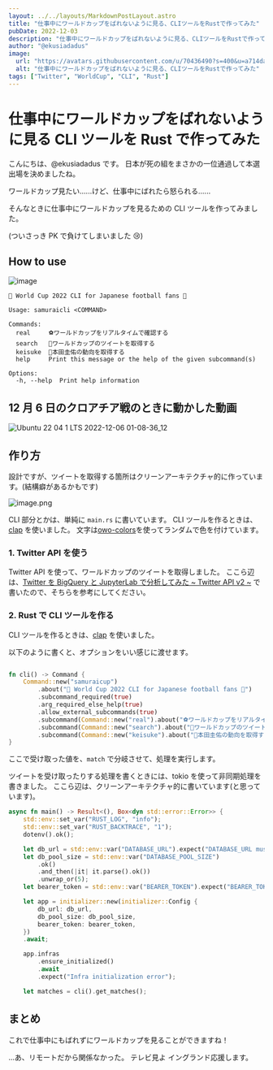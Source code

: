 ```yaml
---
layout: ../../layouts/MarkdownPostLayout.astro
title: "仕事中にワールドカップをばれないように見る、CLIツールをRustで作ってみた"
pubDate: 2022-12-03
description: "仕事中にワールドカップをばれないように見る、CLIツールをRustで作ってみた"
author: "@ekusiadadus"
image:
  url: "https://avatars.githubusercontent.com/u/70436490?s=400&u=a714da7802c65046265c6848887eecddfc58b5c0&v=4"
  alt: "仕事中にワールドカップをばれないように見る、CLIツールをRustで作ってみた"
tags: ["Twitter", "WorldCup", "CLI", "Rust"]
---
```


# 仕事中にワールドカップをばれないように見る CLI ツールを Rust で作ってみた

こんにちは、@ekusiadadus です。
日本が死の組をまさかの一位通過して本選出場を決めましたね。

ワールドカップ見たい......けど、仕事中にばれたら怒られる......

そんなときに仕事中にワールドカップを見るための CLI ツールを作ってみました。

(ついさっき PK で負けてしまいました 😢)

## How to use

![image](https://user-images.githubusercontent.com/70436490/205714489-7e4f5874-f6a8-47f9-98d4-011d3930b49c.png)

```
🌸 World Cup 2022 CLI for Japanese football fans 🌸

Usage: samuraicli <COMMAND>

Commands:
  real     ⚽ワールドカップをリアルタイムで確認する
  search   🥅ワールドカップのツイートを取得する
  keisuke  📣本田圭佑の動向を取得する
  help     Print this message or the help of the given subcommand(s)

Options:
  -h, --help  Print help information
```

## 12 月 6 日のクロアチア戦のときに動かした動画

![Ubuntu 22 04 1 LTS 2022-12-06 01-08-36_12](https://user-images.githubusercontent.com/70436490/205720685-f5692fd6-34fa-420a-ae3b-65e4b41c4429.gif)

## 作り方

設計ですが、ツイートを取得する箇所はクリーンアーキテクチャ的に作っています。(結構癖があるかもです)

![image.png](https://qiita-image-store.s3.ap-northeast-1.amazonaws.com/0/905557/3b6d343d-b398-c6c2-076c-019afc13f3ff.png)

CLI 部分とかは、単純に `main.rs` に書いています。
CLI ツールを作るときは、[clap](https://crates.io/crates/clap) を使いました。
文字は[owo-colors](https://crates.io/crates/owo-colors)を使ってランダムで色を付けています。

### 1. Twitter API を使う

Twitter API を使って、ワールドカップのツイートを取得しました。
ここら辺は、[Twitter を BigQuery と JupyterLab で分析してみた ~ Twitter API v2 ~](https://zenn.dev/ekusiadadus/articles/twitter_bigquery_jupyterlab1) で書いたので、そちらを参考にしてください。

### 2. Rust で CLI ツールを作る

CLI ツールを作るときは、[clap](https://crates.io/crates/clap) を使いました。

以下のように書くと、オプションをいい感じに渡せます。

```rust

fn cli() -> Command {
    Command::new("samuraicup")
        .about("🌸 World Cup 2022 CLI for Japanese football fans 🌸")
        .subcommand_required(true)
        .arg_required_else_help(true)
        .allow_external_subcommands(true)
        .subcommand(Command::new("real").about("⚽ワールドカップをリアルタイムで確認する"))
        .subcommand(Command::new("search").about("🥅ワールドカップのツイートを取得する"))
        .subcommand(Command::new("keisuke").about("📣本田圭佑の動向を取得する"))
}

```

ここで受け取った値を、`match` で分岐させて、処理を実行します。

ツイートを受け取ったりする処理を書くときには、tokio を使って非同期処理を書きました。
ここら辺は、クリーンアーキテクチャ的に書いています(と思っています)。

```rust
async fn main() -> Result<(), Box<dyn std::error::Error>> {
    std::env::set_var("RUST_LOG", "info");
    std::env::set_var("RUST_BACKTRACE", "1");
    dotenv().ok();

    let db_url = std::env::var("DATABASE_URL").expect("DATABASE_URL must be set");
    let db_pool_size = std::env::var("DATABASE_POOL_SIZE")
        .ok()
        .and_then(|it| it.parse().ok())
        .unwrap_or(5);
    let bearer_token = std::env::var("BEARER_TOKEN").expect("BEARER_TOKEN not set");

    let app = initializer::new(initializer::Config {
        db_url: db_url,
        db_pool_size: db_pool_size,
        bearer_token: bearer_token,
    })
    .await;

    app.infras
        .ensure_initialized()
        .await
        .expect("Infra initialization error");

    let matches = cli().get_matches();
```

## まとめ

これで仕事中にもばれずにワールドカップを見ることができますね！

...あ、リモートだから関係なかった。
テレビ見よ
イングランド応援します。
